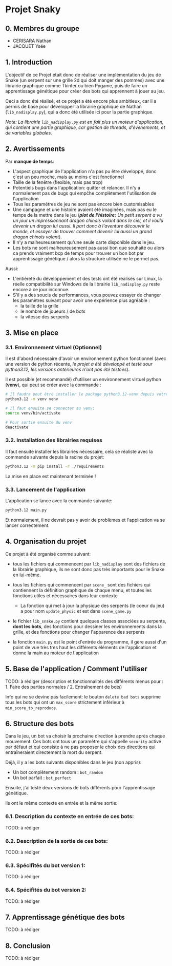 # Projet Snaky

## 0. Membres du groupe

- CERISARA Nathan
- JACQUET Ysée

## 1. Introduction

L'objectif de ce Projet était donc de réaliser une implémentation du jeu de Snake (un serpent sur une grille 2d qui doit manger des pommes) avec une librairie graphique comme Tkinter ou bien Pygame, puis de faire un apprentissage génétique pour créer des bots qui apprennent à jouer au jeu.

Ceci a donc été réalisé, et ce projet a été encore plus ambitieux, car il a permis de base pour développer la librairie graphique de Nathan (`lib_nadisplay.py`), qui a donc été utilisée ici pour la partie graphique.

*Note: La librairie `lib_nadisplay.py` est en fait plus un moteur d'application, qui contient une partie graphique, car gestion de threads, d'évenements, et de variables globales.*


## 2. Avertissements


Par **manque de temps**:

- L'aspect graphique de l'application n'a pas pu être développé, donc c'est un peu moche, mais au moins c'est fonctionnel
- Taille de la fenêtre (flexible, mais pas trop)
- Potentiels bugs dans l'application: quitter et relancer. Il n'y a normalement pas de bugs qui empĉhe complètement l'utilisation de l'application
- Tous les paramètres de jeu ne sont pas encore bien customisables
- Une campagne et une histoire avaient été imaginées, mais pas eu le temps de la mettre dans le jeu (*__plot de l'histoire:__ Un petit serpent a vu un jour un impressionnant dragon chinois volant dans le ciel, et il voulu devenir un dragon lui aussi. Il part donc à l'aventure découvrir le monde, et essayer de trouver comment devenir lui aussi un grand dragon chinois volant*).
- Il n'y a malheureusement qu'une seule carte disponible dans le jeu.
- Les bots ne sont malheureusement pas aussi bon que souhaité ou alors ca prends vraiment bcp de temps pour trouver un bon bot par apprentissage génétique / alors la structure utilisée ne le permet pas.

Aussi:
- L'entièreté du développement et des tests ont été réalisés sur Linux, la réelle compatibilité sur Windows de la librairie `lib_nadisplay.py` reste encore à ce jour inconnue.
- S'il y a des soucis de performances, vous pouvez essayer de changer les paramètres suivant pour avoir une expérience plus agréable :
    * la taille de la grille
    * le nombre de joueurs / de bots
    * la vitesse des serpents

## 3. Mise en place

### 3.1. Environnement virtuel (Optionnel)

Il est d'abord nécessaire d'avoir un environnement python fonctionnel (avec une version de python récente, *le projet a été développé et testé sour python3.12, les versions antérieures n'ont pas été testées*).

Il est possible (et recommandé) d'utiliser un environnement virtuel python (**venv**), qui peut se créer avec la commande :

```sh
# Il faudra peut être installer le package python3.12-venv depuis votre gestionnaire de paquet préféré.
python3.12 -m venv venv

# Il faut ensuite se connecter au venv:
source venv/bin/activate

# Pour sortie ensuite du venv
deactivate
```

### 3.2. Installation des librairies requises

Il faut ensuite installer les librairies nécessaire, cela se réaliste avec la commande suivante depuis la racine du projet:

```sh
python3.12 -m pip install -r ./requirements
```

La mise en place est maintenant terminée !

### 3.3. Lancement de l'application

L'application se lance avec la commande suivante:

```sh
python3.12 main.py
```

Et normalement, il ne devrait pas y avoir de problèmes et l'application va se lancer correctement.


## 4. Organisation du projet

Ce projet à été organisé comme suivant:

- tous les fichiers qui commencent par `lib_nadisplay` sont des fichiers de la librairie graphique, ils ne sont donc pas très importants pour le Snake en lui-même.

- tous les fichiers qui commencent par `scene_` sont des fichiers qui contiennent la définition graphique de chaque menu, et toutes les fonctions utiles et nécessaires dans leur contexte

    * La fonction qui met à jour la physique des serpents (le coeur du jeu) a pour nom `update_physic` et est dans `scene_game.py`

- le fichier `lib_snake.py` contient quelques classes associées au serpents, **dont les bots**, des fonctions pour dessiner les environnements dans la grille, et des fonctions pour changer l'apparence des serpents

- la fonction `main.py` est le point d'entrée du programme, il gère aussi d'un point de vue très très haut les différents éléments de l'application et donne la main au moteur de l'application


## 5. Base de l'application / Comment l'utiliser

TODO: à rédiger (description et fonctionnalités des différents menus pour : 1. Faire des parties normales  /  2. Entraînement de bots)

Info qui ne se devine pas facilement: le bouton `delete bad bots` supprime tous les bots qui ont un `max_score` strictement inférieur à `min_score_to_reproduce`.


## 6.  Structure des bots

Dans le jeu, un bot va choisir la prochaine direction à prendre après chaque mouvement.
Ces bots ont tous un paramètre qui s'appelle `security` activé par défaut et qui consiste à ne pas proposer le choix des directions qui entraîneraient directement la mort du serpent.

Déjà, il y a les bots suivants disponibles dans le jeu (non appris):
- Un bot complètement random : `bot_random`
- Un bot parfait : `bot_perfect`

Ensuite, j'ai testé deux versions de bots différents pour l'apprentissage génétique.

Ils ont le même contexte en entrée et la même sortie:

### 6.1. Description du contexte en entrée de ces bots:

TODO: à rédiger


### 6.2. Description de la sortie de ces bots:

TODO: à rédiger


### 6.3. Spécifités du bot version 1:

TODO: à rédiger


### 6.4. Spécifités du bot version 2:

TODO: à rédiger


## 7. Apprentissage génétique des bots

TODO: à rédiger


## 8. Conclusion

TODO: à rédiger
